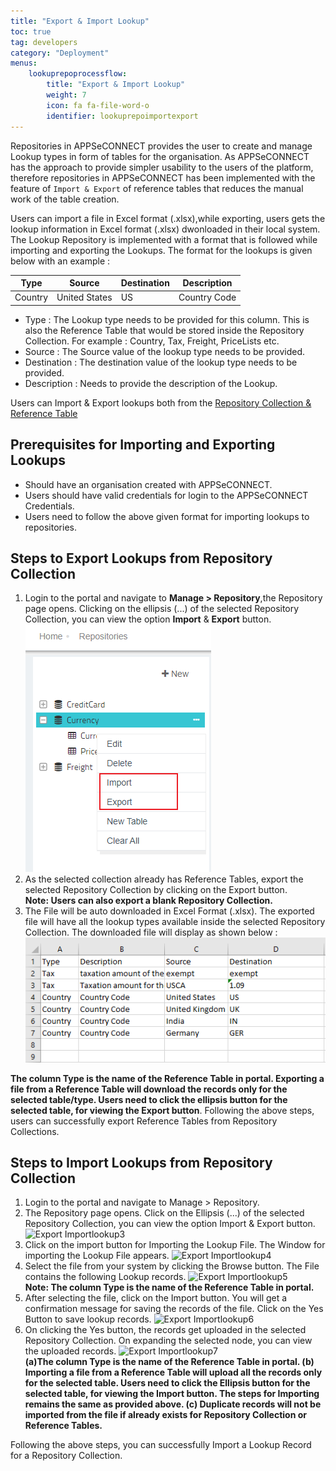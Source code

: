 ```yaml
---
title: "Export & Import Lookup"
toc: true
tag: developers
category: "Deployment"
menus: 
    lookuprepoprocessflow:
        title: "Export & Import Lookup"
        weight: 7
        icon: fa fa-file-word-o
        identifier: lookuprepoimportexport
---
```


Repositories in APPSeCONNECT provides the user to create and manage Lookup types in form of tables for the organisation. 
As APPSeCONNECT has the approach to provide simpler usability to the users of the platform, 
therefore repositories in APPSeCONNECT has been implemented with the feature of `Import & Export` of 
reference tables that reduces the manual work of the table creation.

Users can import a file in  Excel format (.xlsx),while exporting, users gets the lookup information in Excel 
format (.xlsx) dwonloaded in their local system. The Lookup Repository is implemented with a format that is followed while 
importing and exporting the Lookups. The format for the lookups is given below with an example :

|Type|Source|Destination|Description|
|---|---|---|----------|
|Country|United States|US|Country Code|

* Type : The Lookup type needs to be provided for this column. This is also the Reference Table that would be 
  stored inside the Repository Collection. For example : Country, Tax, Freight, PriceLists etc. 
* Source : The Source value of the lookup type needs to be provided.
* Destination : The destination value of the lookup type needs to be provided.
* Description : Needs to provide the description of the Lookup.

Users can Import & Export lookups both from the [Repository Collection & Reference Table](/deployment/Lookup-repository-masterdata/)

## Prerequisites for Importing and Exporting Lookups
* Should have an organisation created with APPSeCONNECT.
* Users should have valid credentials for login to the APPSeCONNECT Credentials.
* Users need to follow the above given format for importing lookups to repositories.

## Steps to Export Lookups from Repository Collection
1.	Login to the portal and navigate to **Manage > Repository**,the Repository page opens. Clicking on the ellipsis (...) of the selected Repository Collection, you can view the option **Import** & **Export** button.
![Export Importlookup1](/staticfiles/processflow/media/export-importlookup1.png)  
2.	As the selected collection already has Reference Tables, export the selected Repository Collection by clicking on the Export button.  
 **Note: Users can also export a blank Repository Collection.**
3.	The File will be auto downloaded in Excel Format (.xlsx). 
The exported file will have all the lookup types available inside the selected 
Repository Collection. The downloaded file will display as shown below :  
![Export Importlookup2](/staticfiles/processflow/media/export-importlookup2.png)   

**The column Type is the name of the Reference Table in portal. Exporting a file from a Reference Table will download the records 
 only for the selected table/type. Users need to click the ellipsis 
 button for the selected table, for viewing the Export button**. Following the above steps, users can successfully export Reference Tables from Repository Collections.

## Steps to Import Lookups from Repository Collection
1.	Login to the portal and navigate to Manage > Repository.
2.	The Repository page opens. Click on the Ellipsis (...) of the selected
    Repository Collection, you can view the option Import & Export button.  
![Export Importlookup3](../../staticfiles/processflow/media/export-importlookup3.png)  
3.	Click on the import button for Importing the Lookup File. The Window for 
    importing the Lookup File appears.
![Export Importlookup4](../../staticfiles/processflow/media/export-importlookup4.png)  
4.	Select the file from your system by clicking the Browse button. The File 
    contains the following Lookup records.
![Export Importlookup5](../../staticfiles/processflow/media/export-importlookup5.png)   
**Note: The column Type is the name of the Reference Table in portal.**
5.	After selecting the file, click on the Import button. You will get a confirmation message for saving the records of the file. Click on the Yes Button to save lookup records.
![Export Importlookup6](../../staticfiles/processflow/media/export-importlookup6.png)  
6.	On clicking the Yes button, the records get uploaded in the selected Repository Collection. On expanding the selected node, you can view the uploaded records.
 ![Export Importlookup7](../../staticfiles/processflow/media/export-importlookup7.png)  
**(a)The column Type is the name of the Reference Table in portal.
  (b) Importing a file from a Reference Table will upload all the records only for the selected table. 
  Users need to click the Ellipsis button for the selected table, for viewing the 
  Import button. The steps for Importing remains the same as provided above.
  (c) Duplicate records will not be imported from the file if already exists for
   Repository Collection or Reference Tables.** 

Following the above steps, you can successfully Import a Lookup Record for a Repository Collection.
 





